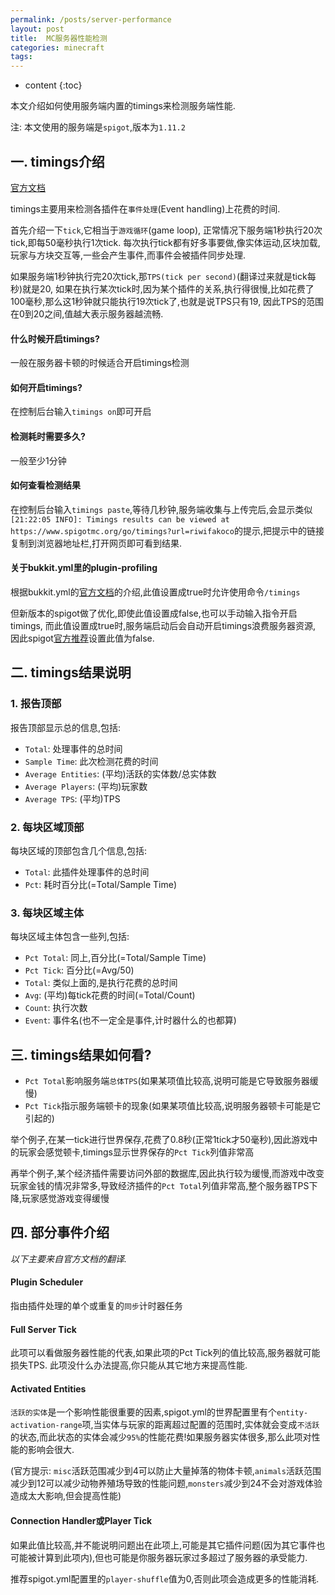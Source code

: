 ```yaml
---
permalink: /posts/server-performance
layout: post
title:  MC服务器性能检测
categories: minecraft
tags:
---
```


* content
{:toc}

本文介绍如何使用服务端内置的timings来检测服务端性能.




注: 本文使用的服务端是`spigot`,版本为`1.11.2`

## 一. timings介绍
[官方文档](https://www.spigotmc.org/wiki/timings/)

timings主要用来检测各插件在`事件处理`(Event handling)上花费的时间.

首先介绍一下`tick`,它相当于`游戏循环`(game loop),
正常情况下服务端1秒执行20次tick,即每50毫秒执行1次tick.
每次执行tick都有好多事要做,像实体运动,区块加载,玩家与方块交互等,一些会产生事件,而事件会被插件同步处理.

如果服务端1秒钟执行完20次tick,那`TPS(tick per second)`(翻译过来就是tick每秒)就是20,
如果在执行某次tick时,因为某个插件的关系,执行得很慢,比如花费了100毫秒,那么这1秒钟就只能执行19次tick了,也就是说TPS只有19,
因此TPS的范围在0到20之间,值越大表示服务器越流畅.

#### 什么时候开启timings?
一般在服务器卡顿的时候适合开启timings检测

#### 如何开启timings?
在控制后台输入`timings on`即可开启

#### 检测耗时需要多久?
一般至少1分钟

#### 如何查看检测结果
在控制后台输入`timings paste`,等待几秒钟,服务端收集与上传完后,会显示类似`[21:22:05 INFO]: Timings results can be viewed at https://www.spigotmc.org/go/timings?url=riwifakoco`的提示,把提示中的链接复制到浏览器地址栏,打开网页即可看到结果.

#### 关于bukkit.yml里的plugin-profiling
根据bukkit.yml的[官方文档](http://bukkit.gamepedia.com/Bukkit.yml#plugin-profiling)的介绍,此值设置成true时允许使用命令`/timings`

但新版本的spigot做了优化,即使此值设置成false,也可以手动输入指令开启timings,
而此值设置成true时,服务端启动后会自动开启timings浪费服务器资源,
因此spigot[官方推荐](https://www.spigotmc.org/wiki/how-to-take-a-timings-report/)设置此值为false.

## 二. timings结果说明

### 1. 报告顶部
报告顶部显示总的信息,包括:

* `Total`: 处理事件的总时间
* `Sample Time`: 此次检测花费的时间
* `Average Entities`: (平均)活跃的实体数/总实体数
* `Average Players`: (平均)玩家数
* `Average TPS`: (平均)TPS

### 2. 每块区域顶部
每块区域的顶部包含几个信息,包括:

* `Total`: 此插件处理事件的总时间
* `Pct`: 耗时百分比(=Total/Sample Time)

### 3. 每块区域主体
每块区域主体包含一些列,包括:

* `Pct Total`: 同上,百分比(=Total/Sample Time)
* `Pct Tick`: 百分比(=Avg/50)
* `Total`: 类似上面的,是执行花费的总时间
* `Avg`: (平均)每tick花费的时间(=Total/Count)
* `Count`: 执行次数
* `Event`: 事件名(也不一定全是事件,计时器什么的也都算)

## 三. timings结果如何看?
* `Pct Total`影响服务端`总体TPS`(如果某项值比较高,说明可能是它导致服务器缓慢)
* `Pct Tick`指示服务端顿卡的现象(如果某项值比较高,说明服务器顿卡可能是它引起的)

举个例子,在某一tick进行世界保存,花费了0.8秒(正常1tick才50毫秒),因此游戏中的玩家会感觉顿卡,timings显示世界保存的`Pct Tick`列值非常高

再举个例子,某个经济插件需要访问外部的数据库,因此执行较为缓慢,而游戏中改变玩家金钱的情况非常多,导致经济插件的`Pct Total`列值非常高,整个服务器TPS下降,玩家感觉游戏变得缓慢

## 四. 部分事件介绍
*以下主要来自官方文档的翻译.*

#### Plugin Scheduler
指由插件处理的单个或重复的`同步`计时器任务

#### Full Server Tick
此项可以看做服务器性能的代表,如果此项的Pct Tick列的值比较高,服务器就可能损失TPS.
此项没什么办法提高,你只能从其它地方来提高性能.

#### Activated Entities
`活跃的实体`是一个影响性能很重要的因素,spigot.yml的世界配置里有个`entity-activation-range`项,当实体与玩家的距离超过配置的范围时,实体就会变成`不活跃`的状态,而此状态的实体会减少`95%`的性能花费!如果服务器实体很多,那么此项对性能的影响会很大.

(官方提示: `misc`活跃范围减少到4可以防止大量掉落的物体卡顿,`animals`活跃范围减少到12可以减少动物养殖场导致的性能问题,`monsters`减少到24不会对游戏体验造成太大影响,但会提高性能)

#### Connection Handler或Player Tick
如果此值比较高,并不能说明问题出在此项上,可能是其它插件问题(因为其它事件也可能被计算到此项内),但也可能是你服务器玩家过多超过了服务器的承受能力.

推荐spigot.yml配置里的`player-shuffle`值为0,否则此项会造成更多的性能消耗.
